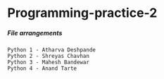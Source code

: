 # Programming-practice-2
##### File arrangements
```
Python 1 - Atharva Deshpande
Python 2 - Shreyas Chavhan
Python 3 - Mahesh Bandewar
Python 4 - Anand Tarte
```
